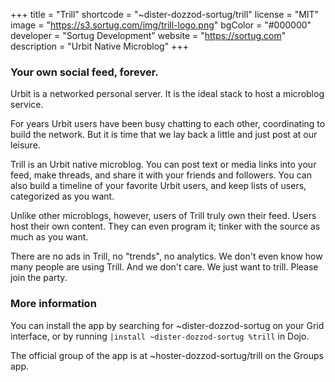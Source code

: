 +++
title = "Trill"
shortcode = "~dister-dozzod-sortug/trill"
license = "MIT"
image = "https://s3.sortug.com/img/trill-logo.png"
bgColor = "#000000"
developer = "Sortug Development"
website = "https://sortug.com"
description = "Urbit Native Microblog"
+++

### Your own social feed, forever.

Urbit is a networked personal server. It is the ideal stack to host a microblog service.

For years Urbit users have been busy chatting to each other, coordinating to build the network. But it is time that we lay back a little and just post at our leisure.

Trill is an Urbit native microblog. You can post text or media links into your feed, make threads, and share it with your friends and followers. You can also build a timeline of your favorite Urbit users, and keep lists of users, categorized as you want.

Unlike other microblogs, however, users of Trill truly own their feed. Users host their own content. They can even program it; tinker with the source as much as you want.

There are no ads in Trill, no "trends", no analytics. We don't even know how many people are using Trill. And we don't care. We just want to trill. Please join the party.

### More information
You can install the app by searching for ~dister-dozzod-sortug on your Grid interface, or by running `|install ~dister-dozzod-sortug %trill` in Dojo.

The official group of the app is at ~hoster-dozzod-sortug/trill on the Groups app.
